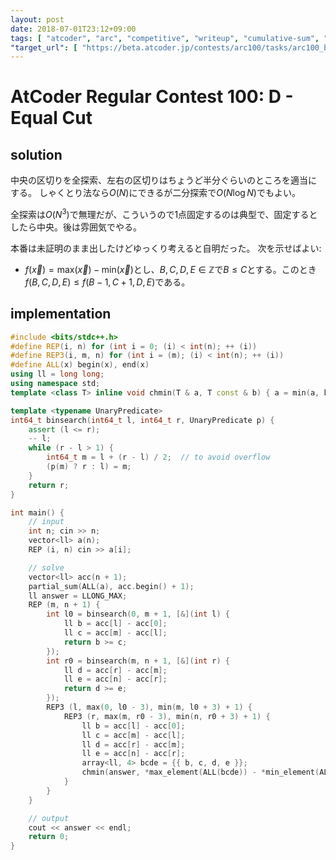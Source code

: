 ```yaml
---
layout: post
date: 2018-07-01T23:12+09:00
tags: [ "atcoder", "arc", "competitive", "writeup", "cumulative-sum", "binary-search" ]
"target_url": [ "https://beta.atcoder.jp/contests/arc100/tasks/arc100_b" ]
---
```


# AtCoder Regular Contest 100: D - Equal Cut

<!-- {% raw %} -->

## solution

中央の区切りを全探索、左右の区切りはちょうど半分ぐらいのところを適当にする。 しゃくとり法なら$O(N)$にできるが二分探索で$O(N \log N)$でもよい。

全探索は$O(N^3)$で無理だが、こういうので1点固定するのは典型で、固定するとしたら中央。後は雰囲気でやる。

本番は未証明のまま出したけどゆっくり考えると自明だった。
次を示せばよい:

-   $f(\vec{x}) = \mathrm{max}(\vec{x}) - \mathrm{min}(\vec{x})$とし、$B, C, D, E \in \mathbb{Z}$で$B \le C$とする。このとき$f(B, C, D, E) \le f(B - 1, C + 1, D, E)$である。


## implementation

``` c++
#include <bits/stdc++.h>
#define REP(i, n) for (int i = 0; (i) < int(n); ++ (i))
#define REP3(i, m, n) for (int i = (m); (i) < int(n); ++ (i))
#define ALL(x) begin(x), end(x)
using ll = long long;
using namespace std;
template <class T> inline void chmin(T & a, T const & b) { a = min(a, b); }

template <typename UnaryPredicate>
int64_t binsearch(int64_t l, int64_t r, UnaryPredicate p) {
    assert (l <= r);
    -- l;
    while (r - l > 1) {
        int64_t m = l + (r - l) / 2;  // to avoid overflow
        (p(m) ? r : l) = m;
    }
    return r;
}

int main() {
    // input
    int n; cin >> n;
    vector<ll> a(n);
    REP (i, n) cin >> a[i];

    // solve
    vector<ll> acc(n + 1);
    partial_sum(ALL(a), acc.begin() + 1);
    ll answer = LLONG_MAX;
    REP (m, n + 1) {
        int l0 = binsearch(0, m + 1, [&](int l) {
            ll b = acc[l] - acc[0];
            ll c = acc[m] - acc[l];
            return b >= c;
        });
        int r0 = binsearch(m, n + 1, [&](int r) {
            ll d = acc[r] - acc[m];
            ll e = acc[n] - acc[r];
            return d >= e;
        });
        REP3 (l, max(0, l0 - 3), min(m, l0 + 3) + 1) {
            REP3 (r, max(m, r0 - 3), min(n, r0 + 3) + 1) {
                ll b = acc[l] - acc[0];
                ll c = acc[m] - acc[l];
                ll d = acc[r] - acc[m];
                ll e = acc[n] - acc[r];
                array<ll, 4> bcde = {{ b, c, d, e }};
                chmin(answer, *max_element(ALL(bcde)) - *min_element(ALL(bcde)));
            }
        }
    }

    // output
    cout << answer << endl;
    return 0;
}
```

<!-- {% endraw %} -->

